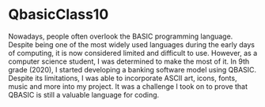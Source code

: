 # QbasicClass10
Nowadays, people often overlook the BASIC programming language. Despite being one of the most widely used languages during the early days of computing, it is now considered limited and difficult to use. However, as a computer science student, I was determined to make the most of it. In 9th grade (2020), I started developing a banking software model using QBASIC. Despite its limitations, I was able to incorporate ASCII art, icons, fonts, music and more into my project. It was a challenge I took on to prove that QBASIC is still a valuable language for coding.
